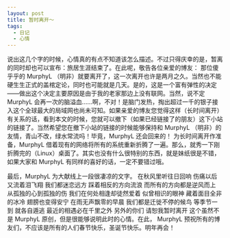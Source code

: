 ```yaml
---
layout: post
title: 暂时离开～
tags:
  - 日记
  - 心情
---
```

说出这几个字的时候，心情真的有点不知道该怎么描述。不过只得庆幸的是，暂离的同时却也可以宣布：旅居生涯结束了。在此呢，敬告各位亲爱的博友：
那位傻乎乎的 MurphyL （明非）就要离开了，这一次离开也许是两月之久。当然也不能硬生生正式的盖棺定论，同时也可能就是几天。是的，这是一个富有弹性的决定——做出这个决定主要原因是由于我的老家那边上没有联网。当然，说不定 MurphyL 会再一次的脑溢血......啊，不对！是脑门发热，掏出超过一千的银子接入这个全球最大的局域网也尚未可知。如果亲爱的博友您觉得这样（长时间离开）有关系的话，看到本文的时候，您就可以撤下（如果已经链接了的朋友）这下小站的链接了。当然希望您在撤下小站的链接的时候能够保持和 MurphyL （明非）的友情，青山不改，绿水常流吗！毕竟，MurphyL 还会回来的！
为长时间离开作准备，MurphyL 借着现有的网络将所有的系统重新折腾了一遍。那么，就秀一下刚折腾完的（Linux）桌面了。其实也没有什么很特别的东西，就是妹纸很是不错，如果大家和 MurphyL 有同样的喜好的话，一定不要错过哦。

最后，MurphyL 为大献线上一段很凄凉的文字。
 在秋风里听往日回响
 伤痛以后又流着泪飞翔
 我们都迷恋远方
 踩着相反的方向流浪
 而所有的方向都是逆风而上
 从孤独的心到孤独的伤
 我们在何处相逢却徒然爱着
 似曾相识的眼神
 藏着面目全非的冰冷
 翅膀也变得安宁
 在雨无声飘零的早晨
 我们都是迁徙不停的候鸟
 等季节一到 就各自遁逃
 最近的相遇必在千里之外
 另外的你们 请恕我暂时离开
这个虽然不是 MurphyL 原创，但是很能够说明此时的心情。在此， MurphyL 预祝所有的博友们，不应该是所有的人们春节快乐，圣诞节快乐。明年再会！
